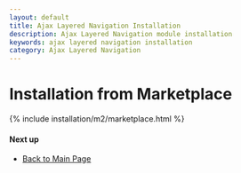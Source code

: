 ```yaml
---
layout: default
title: Ajax Layered Navigation Installation
description: Ajax Layered Navigation module installation
keywords: ajax layered navigation installation
category: Ajax Layered Navigation
---
```


# Installation from Marketplace

{% include installation/m2/marketplace.html %}

#### Next up

 -  [Back to Main Page](../)